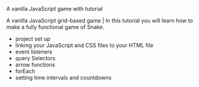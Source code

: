 
A vanilla JavaScript game with tutorial

A vanilla JavaScript grid-based game | In this tutorial you will learn how to make a fully functional game of Snake.

* project set up
* linking your JavaScript and CSS files to your HTML file
* event listeners
* query Selectors
* arrow functions
* forEach
* setting time intervals and countdowns
